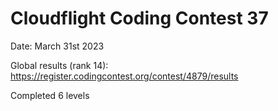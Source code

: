 # Cloudflight Coding Contest 37

Date: March 31st 2023

Global results (rank 14): https://register.codingcontest.org/contest/4879/results

Completed 6 levels
